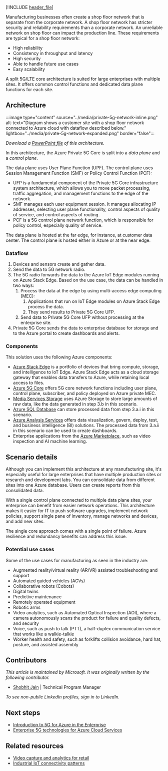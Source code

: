 [!INCLUDE [header_file](../../../includes/sol-idea-header.md)]

Manufacturing businesses often create a shop floor network that is separate from the corporate network. A shop floor network has stricter security and reliability requirements than a corporate network. An unreliable network on shop floor can impact the production line. These requirements are typical for a shop floor network:

- High reliability
- Consistency in throughput and latency
- High security
- Able to handle future use cases
- Easy scalability

A split 5G/LTE core architecture is suited for large enterprises with multiple sites. It offers common control functions and dedicated data plane functions for each site.

## Architecture

:::image type="content" source="../media/private-5g-network-inline.png" alt-text="Diagram shows a customer site with a shop floor network connected to Azure cloud with dataflow described below." lightbox="../media/private-5g-network-expanded.png" border="false":::

*Download a [PowerPoint file](https://arch-center.azureedge.net/private-5g-network.pptx) of this architecture.*

In this architecture, the Azure Private 5G Core is split into a *data plane* and a *control plane*.

The data plane uses User Plane Function (UPF). The control plane uses Session Management Function (SMF) or Policy Control Function (PCF):

- UFP is a fundamental component of the Private 5G Core infrastructure system architecture, which allows you to move packet processing, traffic aggregation, and management functions to the edge of the network.
- SMF manages each user equipment session. It manages allocating IP addresses, selecting user plane functionality, control aspects of quality of service, and control aspects of routing.
- PCF is a 5G control plane network function, which is responsible for policy control, especially quality of service.

The data plane is hosted at the far edge, for instance, at customer data center. The control plane is hosted either in Azure or at the near edge.

### Dataflow

1. Devices and sensors create and gather data.
1. Send the data to 5G network radio.
1. The 5G radio forwards the data to the Azure IoT Edge modules running on Azure Stack Edge. Based on the use case, the data can be handled in two ways:
   1. Process the data at the edge by using multi-access edge computing (MEC):
      1. Applications that run on IoT Edge modules on Azure Stack Edge process the data.
      1. They send results to Private 5G Core UFP.
   1. Send data to Private 5G Core UFP without processing at the enterprise site.  
1. Private 5G Core sends the data to enterprise database for storage and to the Azure portal to create dashboards and alerts.

### Components

This solution uses the following Azure components:

- [Azure Stack Edge](https://azure.microsoft.com/products/azure-stack/edge) is a portfolio of devices that bring compute, storage, and intelligence to IoT Edge. Azure Stack Edge acts as a cloud storage gateway that enables data transfers to Azure, while retaining local access to files.
- [Azure 5G Core](https://azure.microsoft.com/products/private-5g-core) offers 5G core network functions including user plane, control plane, subscriber, and policy deployed on Azure private MEC.
- [Media Services Storage](https://azure.microsoft.com/products/media-services) uses Azure Storage to store large amounts of raw data, like the data generated in step 3.b in this scenario.
- [Azure SQL Database](https://azure.microsoft.com/services/sql-database) can store processed data from step 3.a.i in this scenario.
- [Azure Analysis Services](https://azure.microsoft.com/products/analysis-services) offers data visualization, govern, deploy, test, and business intelligence (BI) solutions. The processed data from 3.a.ii in this scenario can be used to create dashboards.
- Enterprise applications from the [Azure Marketplace](https://azuremarketplace.microsoft.com/marketplace/apps/category/internet-of-things?page=1&subcategories=iot-edge-modules), such as video inspection and AI machine learning.

## Scenario details

Although you can implement this architecture at any manufacturing site, it's especially useful for large enterprises that have multiple production sites or research and development labs. You can consolidate data from different sites into one Azure database. Users can create reports from this consolidated data.

With a single control plane connected to multiple data plane sites, your enterprise can benefit from easier network operations. This architecture makes it easier for IT to push software upgrades, implement network policies, support single pane of inventory, manage networks and devices, and add new sites.

The single core approach comes with a single point of failure. Azure resilience and redundancy benefits can address this issue.

### Potential use cases

Some of the use cases for manufacturing as seen in the industry are:

- Augmented reality/virtual reality (AR/VR) assisted troubleshooting and support
- Automated guided vehicles (AGVs)
- Collaborative robots (Cobots)
- Digital twins
- Predictive maintenance
- Remotely operated equipment
- Robotic arms
- Video analytics, such as Automated Optical Inspection (AOI), where a camera autonomously scans the product for failure and quality defects, and security
- Voice, such as push to talk (PTT), a half-duplex communication service that works like a walkie-talkie
- Worker health and safety, such as forklifts collision avoidance, hard hat, posture, and assisted assembly

## Contributors

*This article is maintained by Microsoft. It was originally written by the following contributor.*

- [Shobhit Jain](https://www.linkedin.com/in/sjshobhitjain) | Technical Program Manager

*To see non-public LinkedIn profiles, sign in to LinkedIn.*

## Next steps

- [Introduction to 5G for Azure in the Enterprise](/training/modules/intro-5g-enterprise)
- [Enterprise 5G technologies for Azure Cloud Services](/training/modules/enterprise-5g-technologies)

## Related resources

- [Video capture and analytics for retail](https://learn.microsoft.com/azure/architecture/solution-ideas/articles/video-analytics)
- [Industrial IoT connectivity patterns](https://learn.microsoft.com/azure/architecture/guide/iiot-patterns/iiot-connectivity-patterns)
